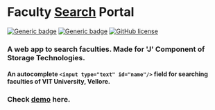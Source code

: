 # Faculty [Search](https://vinitshahdeo.github.io/FacultySearchPortal/storage/new_index.html) Portal
[![Generic badge](https://img.shields.io/badge/Faculty-Search&nbsp;Portal-dogderblue.svg?style=for-the-badge)](https://vinitshahdeo.github.io/FacultySearchPortal/storage/new_index.html) [![Generic badge](https://img.shields.io/badge/Course-Project-teal.svg?style=for-the-badge)](https://vinitshahdeo.github.io/FacultySearchPortal/) [![GitHub license](https://img.shields.io/github/license/vinitshahdeo/FacultySearchPortal.svg?style=for-the-badge)](https://github.com/vinitshahdeo/FacultySearchPortal/blob/master/LICENSE)

### A web app to search faculties. Made for 'J' Component of Storage Technologies.

#### An autocomplete **`<input type="text" id="name"/>`** field for searching faculties of **VIT University, Vellore**.

### Check [demo](https://vinitshahdeo.github.io/FacultySearchPortal/) here.